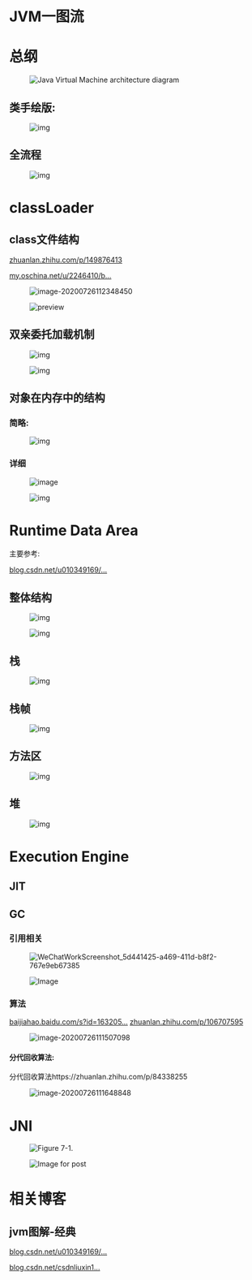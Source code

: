 <div data-v-15c3fc70="" data-id="5f1e31825188252e906fa9da" itemprop="articleBody" class="article-content"><h1 class="heading" data-id="heading-0">JVM一图流</h1>
<h1 class="heading" data-id="heading-1">总纲</h1>
<p></p><figure><img alt="Java Virtual Machine architecture diagram" class="lazyload inited loaded" data-src="https://javatutorial.net/wp-content/uploads/2017/10/jvm-architecture-992x1024.png" data-width="800" data-height="600" src="https://javatutorial.net/wp-content/uploads/2017/10/jvm-architecture-992x1024.png"><figcaption></figcaption></figure><p></p>
<h2 class="heading" data-id="heading-2">类手绘版:</h2>
<p></p><figure><img alt="img" class="lazyload inited loaded" data-src="https://user-gold-cdn.xitu.io/2020/7/27/1738df1209e1359f?imageView2/0/w/1280/h/960/format/webp/ignore-error/1" data-width="1280" data-height="576" src="https://user-gold-cdn.xitu.io/2020/7/27/1738df1209e1359f?imageView2/0/w/1280/h/960/format/webp/ignore-error/1"><figcaption></figcaption></figure><p></p>
<h2 class="heading" data-id="heading-3">全流程</h2>
<p></p><figure><img alt="img" class="lazyload inited loaded" data-src="https://user-gold-cdn.xitu.io/2020/7/27/1738df07f5695d2f?imageView2/0/w/1280/h/960/format/webp/ignore-error/1" data-width="557" data-height="617" src="https://user-gold-cdn.xitu.io/2020/7/27/1738df07f5695d2f?imageView2/0/w/1280/h/960/format/webp/ignore-error/1"><figcaption></figcaption></figure><p></p>
<h1 class="heading" data-id="heading-4">classLoader</h1>
<h2 class="heading" data-id="heading-5">class文件结构</h2>
<p><a target="_blank" href="https://zhuanlan.zhihu.com/p/149876413" rel="nofollow noopener noreferrer">zhuanlan.zhihu.com/p/149876413</a></p>
<p><a target="_blank" href="https://my.oschina.net/u/2246410/blog/1800670" rel="nofollow noopener noreferrer">my.oschina.net/u/2246410/b…</a></p>
<p></p><figure><img alt="image-20200726112348450"><figcaption></figcaption></figure><p></p>
<p></p><figure><img alt="preview" class="lazyload inited loaded" data-src="https://user-gold-cdn.xitu.io/2020/7/27/1738df07f5e16b0e?imageView2/0/w/1280/h/960/format/webp/ignore-error/1" data-width="849" data-height="993" src="https://user-gold-cdn.xitu.io/2020/7/27/1738df07f5e16b0e?imageView2/0/w/1280/h/960/format/webp/ignore-error/1"><figcaption></figcaption></figure><p></p>
<h2 class="heading" data-id="heading-6">双亲委托加载机制</h2>
<p></p><figure><img alt="img" class="lazyload inited loaded" data-src="https://user-gold-cdn.xitu.io/2020/7/27/1738df0826bfb358?imageView2/0/w/1280/h/960/format/webp/ignore-error/1" data-width="746" data-height="724" src="https://user-gold-cdn.xitu.io/2020/7/27/1738df0826bfb358?imageView2/0/w/1280/h/960/format/webp/ignore-error/1"><figcaption></figcaption></figure><p></p>
<p></p><figure><img alt="img" class="lazyload inited loaded" data-src="https://user-gold-cdn.xitu.io/2020/7/27/1738df082e3d59c0?imageView2/0/w/1280/h/960/format/webp/ignore-error/1" data-width="708" data-height="1135" src="https://user-gold-cdn.xitu.io/2020/7/27/1738df082e3d59c0?imageView2/0/w/1280/h/960/format/webp/ignore-error/1"><figcaption></figcaption></figure><p></p>
<h2 class="heading" data-id="heading-7">对象在内存中的结构</h2>
<h3 class="heading" data-id="heading-8">简略:</h3>
<p></p><figure><img alt="img" class="lazyload inited loaded" data-src="https://user-gold-cdn.xitu.io/2020/7/27/1738df08598f8c80?imageView2/0/w/1280/h/960/format/webp/ignore-error/1" data-width="407" data-height="255" src="https://user-gold-cdn.xitu.io/2020/7/27/1738df08598f8c80?imageView2/0/w/1280/h/960/format/webp/ignore-error/1"><figcaption></figcaption></figure><p></p>
<h3 class="heading" data-id="heading-9">详细</h3>
<p></p><figure><img alt="image" class="lazyload inited loaded" data-src="https://user-gold-cdn.xitu.io/2020/7/27/1738df0827191c3e?imageView2/0/w/1280/h/960/format/webp/ignore-error/1" data-width="895" data-height="559" src="https://user-gold-cdn.xitu.io/2020/7/27/1738df0827191c3e?imageView2/0/w/1280/h/960/format/webp/ignore-error/1"><figcaption></figcaption></figure><p></p>
<p></p><figure><img alt="img" class="lazyload inited loaded" data-src="https://user-gold-cdn.xitu.io/2020/7/27/1738df085626d887?imageView2/0/w/1280/h/960/format/webp/ignore-error/1" data-width="720" data-height="595" src="https://user-gold-cdn.xitu.io/2020/7/27/1738df085626d887?imageView2/0/w/1280/h/960/format/webp/ignore-error/1"><figcaption></figcaption></figure><p></p>
<h1 class="heading" data-id="heading-10">Runtime Data Area</h1>
<p>主要参考:</p>
<p><a target="_blank" href="https://blog.csdn.net/u010349169/article/details/40043991" rel="nofollow noopener noreferrer">blog.csdn.net/u010349169/…</a></p>
<h2 class="heading" data-id="heading-11">整体结构</h2>
<p></p><figure><img alt="img" class="lazyload inited loaded" data-src="https://user-gold-cdn.xitu.io/2020/7/27/1738df0865d55e8d?imageView2/0/w/1280/h/960/format/webp/ignore-error/1" data-width="1080" data-height="475" src="https://user-gold-cdn.xitu.io/2020/7/27/1738df0865d55e8d?imageView2/0/w/1280/h/960/format/webp/ignore-error/1"><figcaption></figcaption></figure><p></p>
<p></p><figure><img alt="img" class="lazyload inited loaded" data-src="https://user-gold-cdn.xitu.io/2020/7/27/1738df0867fe294f?imageView2/0/w/1280/h/960/format/webp/ignore-error/1" data-width="848" data-height="1219" src="https://user-gold-cdn.xitu.io/2020/7/27/1738df0867fe294f?imageView2/0/w/1280/h/960/format/webp/ignore-error/1"><figcaption></figcaption></figure><p></p>
<h2 class="heading" data-id="heading-12">栈</h2>
<p></p><figure><img alt="img" class="lazyload inited loaded" data-src="https://user-gold-cdn.xitu.io/2020/7/27/1738df088298792c?imageView2/0/w/1280/h/960/format/webp/ignore-error/1" data-width="850" data-height="744" src="https://user-gold-cdn.xitu.io/2020/7/27/1738df088298792c?imageView2/0/w/1280/h/960/format/webp/ignore-error/1"><figcaption></figcaption></figure><p></p>
<h2 class="heading" data-id="heading-13">栈帧</h2>
<p></p><figure><img alt="img" class="lazyload inited loaded" data-src="https://user-gold-cdn.xitu.io/2020/7/27/1738df088f3074ea?imageView2/0/w/1280/h/960/format/webp/ignore-error/1" data-width="793" data-height="847" src="https://user-gold-cdn.xitu.io/2020/7/27/1738df088f3074ea?imageView2/0/w/1280/h/960/format/webp/ignore-error/1"><figcaption></figcaption></figure><p></p>
<h2 class="heading" data-id="heading-14">方法区</h2>
<p></p><figure><img alt="img" class="lazyload inited loaded" data-src="https://user-gold-cdn.xitu.io/2020/7/27/1738df088f2a9b19?imageView2/0/w/1280/h/960/format/webp/ignore-error/1" data-width="816" data-height="1280" src="https://user-gold-cdn.xitu.io/2020/7/27/1738df088f2a9b19?imageView2/0/w/1280/h/960/format/webp/ignore-error/1"><figcaption></figcaption></figure><p></p>
<h2 class="heading" data-id="heading-15">堆</h2>
<p></p><figure><img alt="img" class="lazyload inited loaded" data-src="https://user-gold-cdn.xitu.io/2020/7/27/1738df1240a1be4f?imageView2/0/w/1280/h/960/format/webp/ignore-error/1" data-width="1280" data-height="722" src="https://user-gold-cdn.xitu.io/2020/7/27/1738df1240a1be4f?imageView2/0/w/1280/h/960/format/webp/ignore-error/1"><figcaption></figcaption></figure><p></p>
<h1 class="heading" data-id="heading-16">Execution Engine</h1>
<h2 class="heading" data-id="heading-17">JIT</h2>
<h2 class="heading" data-id="heading-18">GC</h2>
<h3 class="heading" data-id="heading-19">引用相关</h3>
<p></p><figure><img alt="WeChatWorkScreenshot_5d441425-a469-411d-b8f2-767e9eb67385" class="lazyload inited loaded" data-src="https://user-gold-cdn.xitu.io/2020/7/27/1738df08c849e911?imageView2/0/w/1280/h/960/format/webp/ignore-error/1" data-width="1280" data-height="934" src="https://user-gold-cdn.xitu.io/2020/7/27/1738df08c849e911?imageView2/0/w/1280/h/960/format/webp/ignore-error/1"><figcaption></figcaption></figure><p></p>
<p></p><figure><img alt="Image" class="lazyload inited loaded" data-src="https://user-gold-cdn.xitu.io/2020/7/27/1738df08e2663f6d?imageView2/0/w/1280/h/960/format/webp/ignore-error/1" data-width="1280" data-height="628" src="https://user-gold-cdn.xitu.io/2020/7/27/1738df08e2663f6d?imageView2/0/w/1280/h/960/format/webp/ignore-error/1"><figcaption></figcaption></figure><p></p>
<h3 class="heading" data-id="heading-20">算法</h3>
<p><a target="_blank" href="https://baijiahao.baidu.com/s?id=1632054498996744393&amp;wfr=spider&amp;for=pc" rel="nofollow noopener noreferrer">baijiahao.baidu.com/s?id=163205…</a>
<a target="_blank" href="https://zhuanlan.zhihu.com/p/106707595" rel="nofollow noopener noreferrer">zhuanlan.zhihu.com/p/106707595</a></p>
<p></p><figure><img alt="image-20200726111507098" class="lazyload inited loaded" data-src="https://user-gold-cdn.xitu.io/2020/7/27/1738df08eb8a4eb0?imageView2/0/w/1280/h/960/format/webp/ignore-error/1" data-width="1280" data-height="1048" src="https://user-gold-cdn.xitu.io/2020/7/27/1738df08eb8a4eb0?imageView2/0/w/1280/h/960/format/webp/ignore-error/1"><figcaption></figcaption></figure><p></p>
<h4 class="heading" data-id="heading-21">分代回收算法:</h4>
<p>分代回收算法https://zhuanlan.zhihu.com/p/84338255</p>
<p></p><figure><img alt="image-20200726111648848" class="lazyload inited loaded" data-src="https://user-gold-cdn.xitu.io/2020/7/27/1738df08f7c26668?imageView2/0/w/1280/h/960/format/webp/ignore-error/1" data-width="1280" data-height="912" src="https://user-gold-cdn.xitu.io/2020/7/27/1738df08f7c26668?imageView2/0/w/1280/h/960/format/webp/ignore-error/1"><figcaption></figcaption></figure><p></p>
<h1 class="heading" data-id="heading-22">JNI</h1>
<p></p><figure><img alt="Figure 7-1." class="lazyload inited loaded" data-src="https://user-gold-cdn.xitu.io/2020/7/27/1738df1231ab4b5b?imageView2/0/w/1280/h/960/format/webp/ignore-error/1" data-width="402" data-height="340" src="https://user-gold-cdn.xitu.io/2020/7/27/1738df1231ab4b5b?imageView2/0/w/1280/h/960/format/webp/ignore-error/1"><figcaption></figcaption></figure><p></p>
<p></p><figure><img alt="Image for post" class="lazyload inited loaded" data-src="https://miro.medium.com/max/3143/1*3jnCbOPGbR1U5IN5G1i7-Q.png" data-width="800" data-height="600" src="https://miro.medium.com/max/3143/1*3jnCbOPGbR1U5IN5G1i7-Q.png"><figcaption></figcaption></figure><p></p>
<h1 class="heading" data-id="heading-23">相关博客</h1>
<h2 class="heading" data-id="heading-24">jvm图解-经典</h2>
<p><a target="_blank" href="https://blog.csdn.net/u010349169/category_2630089.html" rel="nofollow noopener noreferrer">blog.csdn.net/u010349169/…</a></p>
<p><a target="_blank" href="https://blog.csdn.net/csdnliuxin123524/article/details/81303711" rel="nofollow noopener noreferrer">blog.csdn.net/csdnliuxin1…</a></p>
</div>